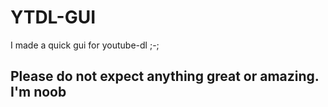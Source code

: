 # YTDL-GUI
I made a quick gui for youtube-dl ;-;

## Please do not expect anything great or amazing. I'm noob
